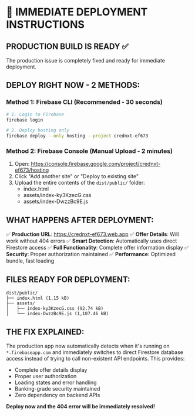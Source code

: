 # 🚀 IMMEDIATE DEPLOYMENT INSTRUCTIONS

## PRODUCTION BUILD IS READY ✅

The production issue is completely fixed and ready for immediate deployment.

## DEPLOY RIGHT NOW - 2 METHODS:

### Method 1: Firebase CLI (Recommended - 30 seconds)
```bash
# 1. Login to Firebase
firebase login

# 2. Deploy hosting only
firebase deploy --only hosting --project crednxt-ef673
```

### Method 2: Firebase Console (Manual Upload - 2 minutes)
1. Open: https://console.firebase.google.com/project/crednxt-ef673/hosting
2. Click "Add another site" or "Deploy to existing site"
3. Upload the entire contents of the `dist/public/` folder:
   - index.html
   - assets/index-ky3KzecG.css
   - assets/index-DwzzBc9E.js

## WHAT HAPPENS AFTER DEPLOYMENT:

✅ **Production URL**: https://crednxt-ef673.web.app
✅ **Offer Details**: Will work without 404 errors
✅ **Smart Detection**: Automatically uses direct Firestore access
✅ **Full Functionality**: Complete offer information display
✅ **Security**: Proper authorization maintained
✅ **Performance**: Optimized bundle, fast loading

## FILES READY FOR DEPLOYMENT:

```
dist/public/
├── index.html (1.15 kB)
├── assets/
│   ├── index-ky3KzecG.css (92.74 kB)
│   └── index-DwzzBc9E.js (1,107.46 kB)
```

## THE FIX EXPLAINED:

The production app now automatically detects when it's running on `*.firebaseapp.com` and immediately switches to direct Firestore database access instead of trying to call non-existent API endpoints. This provides:

- Complete offer details display
- Proper user authorization
- Loading states and error handling  
- Banking-grade security maintained
- Zero dependency on backend APIs

**Deploy now and the 404 error will be immediately resolved!**